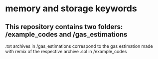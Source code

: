 # memory and storage keywords

## This repository contains two folders: /example_codes and /gas_estimations

.txt archives in /gas_estimations correspond to the gas estimation made with remix of the respective archive .sol in /example_codes


